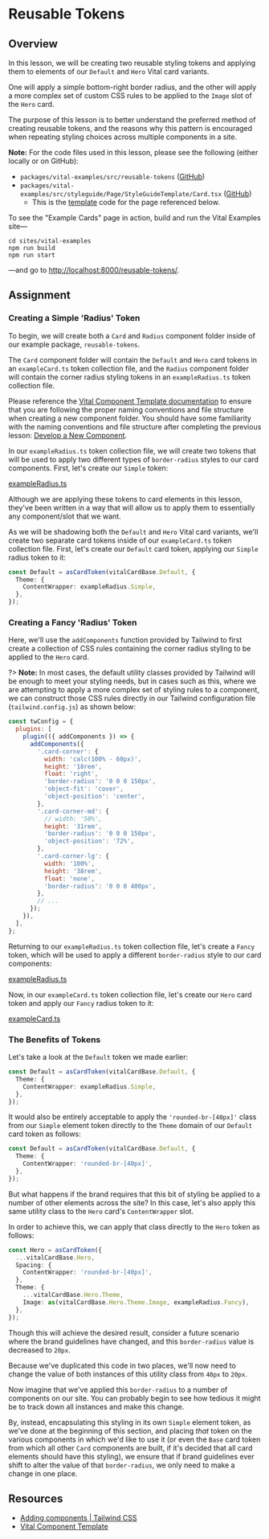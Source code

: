 # Reusable Tokens

## Overview

In this lesson, we will be creating two reusable styling tokens and applying them to elements of our
`Default` and `Hero` Vital card variants.

One will apply a simple bottom-right border radius, and the other will apply a more complex set of
custom CSS rules to be applied to the `Image` slot of the `Hero` card.

The purpose of this lesson is to better understand the preferred method of creating reusable tokens,
and the reasons why this pattern is encouraged when repeating styling choices across multiple
components in a site.

<!-- Inlining HTML to add multi-line info block with unordered list and codeblock. -->
<div class="warn">
  <strong>Note:</strong> For the code files used in this lesson, please see the following (either
  locally or on GitHub):

  - `packages/vital-examples/src/reusable-tokens`
    ([GitHub](https://github.com/johnsonandjohnson/Bodiless-JS/tree/main/packages/vital-examples/src/reusable-tokens
    ':target=_blank'))
  - `packages/vital-examples/src/styleguide/Page/StyleGuideTemplate/Card.tsx`
    ([GitHub](https://github.com/johnsonandjohnson/Bodiless-JS/blob/main/packages/vital-examples/src/styleguide/Page/StyleGuideTemplate/Card.tsx
    ':target=_blank'))
    - This is the
      [template](https://github.com/johnsonandjohnson/Bodiless-JS/blob/main/sites/vital-examples/src/data/pages/reusable-tokens/template.json
      ':target=_blank') code for the page referenced below.

  To see the "Example Cards" page in action, build and run the Vital Examples site—

  ```shell
  cd sites/vital-examples
  npm run build
  npm run start
  ```

  —and go to <http://localhost:8000/reusable-tokens/>.

</div>

## Assignment

### Creating a Simple 'Radius' Token

To begin, we will create both a `Card` and `Radius` component folder inside of our example package,
`reusable-tokens`.

The `Card` component folder will contain the `Default` and `Hero` card tokens in an `exampleCard.ts`
token collection file, and the `Radius` component folder will contain the corner radius styling
tokens in an `exampleRadius.ts` token collection file.

Please reference the [Vital Component Template documentation](../../Guides/ComponentTemplate) to
ensure that you are following the proper naming conventions and file structure when creating a new
component folder. You should have some familiarity with the naming conventions and file structure
after completing the previous lesson: [Develop a New Component](./DevelopA_NewComponent).

In our `exampleRadius.ts` token collection file, we will create two tokens that will be used to
apply two different types of `border-radius` styles to our card components. First, let's create our
`Simple` token:

[exampleRadius.ts](https://raw.githubusercontent.com/johnsonandjohnson/Bodiless-JS/main/packages/vital-examples/src/reusable-tokens/components/Radius/tokens/exampleRadius.ts
':include :type=code :fragment=simple-token')

Although we are applying these tokens to card elements in this lesson, they've been written in a way
that will allow us to apply them to essentially any component/slot that we want.

As we will be shadowing both the `Default` and `Hero` Vital card variants, we'll create two separate
card tokens inside of our `exampleCard.ts` token collection file. First, let's create our `Default`
card token, applying our `Simple` radius token to it:

```ts
const Default = asCardToken(vitalCardBase.Default, {
  Theme: {
    ContentWrapper: exampleRadius.Simple,
  },
});
```

### Creating a Fancy 'Radius' Token

Here, we'll use the `addComponents` function provided by Tailwind to first create a collection of
CSS rules containing the corner radius styling to be applied to the `Hero` card.

?> **Note:** In most cases, the default utility classes provided by Tailwind will be enough to meet
your styling needs, but in cases such as this, where we are attempting to apply a more complex set
of styling rules to a component, we can construct those CSS rules directly in our Tailwind
configuration file (`tailwind.config.js`) as shown below:

```js
const twConfig = {
  plugins: [
    plugin(({ addComponents }) => {
      addComponents({
        '.card-corner': {
          width: 'calc(100% - 60px)',
          height: '18rem',
          float: 'right',
          'border-radius': '0 0 0 150px',
          'object-fit': 'cover',
          'object-position': 'center',
        },
        '.card-corner-md': {
          // width: '50%',
          height: '31rem',
          'border-radius': '0 0 0 150px',
          'object-position': '72%',
        },
        '.card-corner-lg': {
          width: '100%',
          height: '38rem',
          float: 'none',
          'border-radius': '0 0 0 400px',
        },
        // ...
      });
    }),
  ],
};
```

Returning to our `exampleRadius.ts` token collection file, let's create a `Fancy` token, which will
be used to apply a different `border-radius` style to our card components:

[exampleRadius.ts](https://raw.githubusercontent.com/johnsonandjohnson/Bodiless-JS/main/packages/vital-examples/src/reusable-tokens/components/Radius/tokens/exampleRadius.ts
':include :type=code :fragment=fancy-token')

Now, in our `exampleCard.ts` token collection file, let's create our `Hero` card token and apply our
`Fancy` radius token to it:

[exampleCard.ts](https://raw.githubusercontent.com/johnsonandjohnson/Bodiless-JS/main/packages/vital-examples/src/reusable-tokens/components/Card/tokens/exampleCard.ts
':include :type=code :fragment=hero-card-token')

### The Benefits of Tokens

Let's take a look at the `Default` token we made earlier:

```ts
const Default = asCardToken(vitalCardBase.Default, {
  Theme: {
    ContentWrapper: exampleRadius.Simple,
  },
});
```

It would also be entirely acceptable to apply the `'rounded-br-[40px]'` class from our `Simple`
element token directly to the `Theme` domain of our `Default` card token as follows:

```ts
const Default = asCardToken(vitalCardBase.Default, {
  Theme: {
    ContentWrapper: 'rounded-br-[40px]',
  },
});
```

But what happens if the brand requires that this bit of styling be applied to a number of other
elements across the site? In this case, let's also apply this same utility class to the `Hero`
card's `ContentWrapper` slot.

In order to achieve this, we can apply that class directly to the `Hero` token as follows:

```ts
const Hero = asCardToken({
  ...vitalCardBase.Hero,
  Spacing: {
    ContentWrapper: 'rounded-br-[40px]',
  },
  Theme: {
    ...vitalCardBase.Hero.Theme,
    Image: as(vitalCardBase.Hero.Theme.Image, exampleRadius.Fancy),
  },
});
```

Though this will achieve the desired result, consider a future scenario where the brand guidelines
have changed, and this `border-radius` value is decreased to `20px`.

Because we've duplicated this code in two places, we'll now need to change the value of both
instances of this utility class from `40px` to `20px`.

Now imagine that we've applied this `border-radius` to a number of components on our site. You can
probably begin to see how tedious it might be to track down all instances and make this change.

By, instead, encapsulating this styling in its own `Simple` element token, as we've done at the
beginning of this section, and placing _that_ token on the various components in which we'd like to
use it (or even the `Base` card token from which all other `Card` components are built, if it's
decided that all card elements should have this styling), we ensure that if brand guidelines ever
shift to alter the value of that `border-radius`, we only need to make a change in one place.

## Resources

- [Adding components | Tailwind CSS](https://tailwindcss.com/docs/plugins#adding-components
  ':target=_blank')
- [Vital Component Template](../../Guides/ComponentTemplate)
